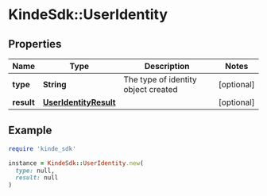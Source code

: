 # KindeSdk::UserIdentity

## Properties

| Name | Type | Description | Notes |
| ---- | ---- | ----------- | ----- |
| **type** | **String** | The type of identity object created | [optional] |
| **result** | [**UserIdentityResult**](UserIdentityResult.md) |  | [optional] |

## Example

```ruby
require 'kinde_sdk'

instance = KindeSdk::UserIdentity.new(
  type: null,
  result: null
)
```

